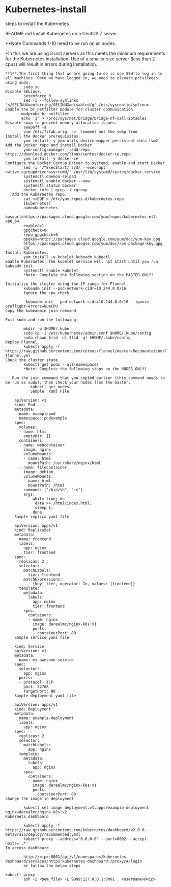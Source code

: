# Kubernetes-install
steps to install the Kubernetes 


README.md
Install Kubernetes on a CentOS 7 server.

**Note Commands 1-10 need to be run on all nodes.

*In this we are using 3 unit servers as this meets the minimum requirements for the Kubernetes installation. Use of a smaller size server (less than 2 cpus) will result in errors during installation.

    **1**.The first thing that we are going to do is use SSH to log in to all machines. Once we have logged in, we need to elevate privileges using sudo.
            sudo su
    Disable SELinux.
            setenforce 0
            sed -i --follow-symlinks 's/SELINUX=enforcing/SELINUX=disabled/g' /etc/sysconfig/selinux
    Enable the br_netfilter module for cluster communication.
           modprobe br_netfilter
           echo '1' > /proc/sys/net/bridge/bridge-nf-call-iptables
    Disable swap to prevent memory allocation issues.
            swapoff -a
            vim /etc/fstab.orig  ->  Comment out the swap line
    Install the Docker prerequisites.
            yum install -y yum-utils device-mapper-persistent-data lvm2
    Add the Docker repo and install Docker.
            yum-config-manager --add-repo https://download.docker.com/linux/centos/docker-ce.repo
            yum install -y docker-ce
    Configure the Docker Cgroup Driver to systemd, enable and start Docker
            sed -i '/^ExecStart/ s/$/ --exec-opt native.cgroupdriver=systemd/' /usr/lib/systemd/system/docker.service 
            systemctl daemon-reload
            systemctl enable docker --now 
            systemctl status docker
            docker info | grep -i cgroup
       Add the Kubernetes repo.
            cat <<EOF > /etc/yum.repos.d/kubernetes.repo
            [kubernetes]
            name=Kubernetes
            baseurl=https://packages.cloud.google.com/yum/repos/kubernetes-el7-x86_64
            enabled=1
            gpgcheck=0
            repo_gpgcheck=0
            gpgkey=https://packages.cloud.google.com/yum/doc/yum-key.gpg
            https://packages.cloud.google.com/yum/doc/rpm-package-key.gpg
            EOF
    Install Kubernetes.
            yum install -y kubelet kubeadm kubectl
    Enable Kubernetes. The kubelet service will not start until you run kubeadm init.
            systemctl enable kubelet
            *Note: Complete the following section on the MASTER ONLY!

    Initialize the cluster using the IP range for Flannel.
            kubeadm init --pod-network-cidr=10.244.0.0/16
            Ignore the cpu check

             kubeadm init --pod-network-cidr=10.244.0.0/16 --ignore-preflight-errors=NumCPU
    Copy the kubeadmin join command.

    Exit sudo and run the following:

            mkdir -p $HOME/.kube
            sudo cp -i /etc/kubernetes/admin.conf $HOME/.kube/config
            sudo chown $(id -u):$(id -g) $HOME/.kube/config
    Deploy Flannel.
            kubectl apply -f https://raw.githubusercontent.com/coreos/flannel/master/Documentation/kube-flannel.yml
    Check the cluster state.
            kubectl get pods --all-namespaces
            *Note: Complete the following steps on the NODES ONLY!

       Run the join command that you copied earlier (this command needs to be run as sudo), then check your nodes from the master.
               kubectl get nodes
               Sample  Yaml File

        apiVersion: v1
        kind: Pod
        metadata:
          name: examplepod
          namespace: podexample
        spec:
          volumes:
          - name: html
            emptyDir: {}
          containers:
          - name: webcontainer
            image: nginx
            volumeMounts:
            - name: html
              mountPath: /usr/share/nginx/html
          - name: filecontainer
            image: debian
            volumeMounts:
            - name: html
              mountPath: /html
            command: ["/bin/sh", "-c"]
            args:
              - while true; do
                 date >> /html/index.html;
                 sleep 1;
                done
        Sample replica yaml file

        apiVersion: apps/v1
        kind: ReplicaSet
        metadata:
          name: frontend
          labels:
            app: nginx
            tier: frontend
        spec:
          replicas: 2
          selector:
            matchLabels: 
              tier: frontend
            matchExpressions:
              - {key: tier, operator: In, values: [frontend]}
          template:
            metadata:
              labels:
                app: nginx
                tier: frontend
            spec:
              containers:
              - name: nginx
                image: darealmc/nginx-k8s:v1
                ports:
                - containerPort: 80
        Sample service yaml file

        kind: Service
        apiVersion: v1
        metadata:
          name: my-awesome-service
        spec:
          selector:
            app: nginx
          ports:
          - protocol: TCP
            port: 32768
            targetPort: 80
        Sample deployment yaml file

        apiVersion: apps/v1
        kind: Deployment
        metadata:
          name: example-deployment 
          labels: 
            app: nginx
        spec:
          replicas: 2
          selector:
            matchLabels:
              app: nginx
          template:
            metadata:
              labels:
                app: nginx 
            spec: 
              containers:
              - name: nginx
                image: darealmc/nginx-k8s:v1
                ports:
                - containerPort: 80
    change the image in deployment

            kubectl set image deployment.v1.apps/example-deployment nginx=darealmc/nginx-k8s:v2
    Kubernets dashboard

            kubectl apply -f https://raw.githubusercontent.com/kubernetes/dashboard/v2.0.0-beta8/aio/deploy/recommended.yaml
            kubectl proxy --address='0.0.0.0' --port=8002 --accept-hosts='.*'
    To access dashboard

            http://<ip>:8001/api/v1/namespaces/kubernetes-dashboard/services/https:kubernetes-dashboard:/proxy/#/login
            or follow the below steps

    kubectl proxy
            ssh -i <pem_file> -L 9999:127.0.0.1:8001   <username>@<ip>
